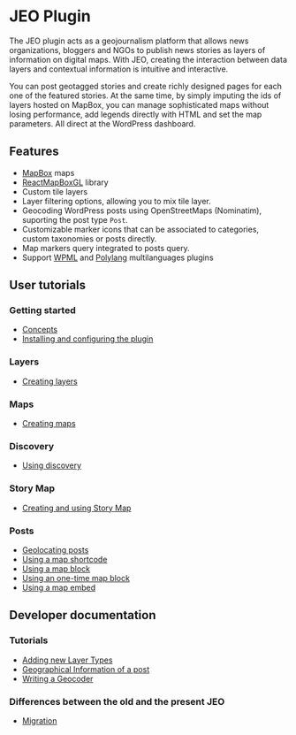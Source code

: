 # JEO Plugin

The JEO plugin acts as a geojournalism platform that allows news organizations, bloggers and NGOs to publish news stories as layers of information on digital maps. With JEO, creating the interaction between data layers and contextual information is intuitive and interactive.

You can post geotagged stories and create richly designed pages for each one of the featured stories. At the same time, by simply imputing the ids of layers hosted on MapBox, you can manage sophisticated maps without losing performance, add legends directly with HTML and set the map parameters. All direct at the WordPress dashboard.

## Features

- [MapBox](http://mapbox.com/) maps
- [ReactMapBoxGL](https://github.com/alex3165/react-mapbox-gl/blob/master/docs/API.md) library
- Custom tile layers
- Layer filtering options, allowing you to mix tile layer.
- Geocoding WordPress posts using OpenStreetMaps (Nominatim), suporting the post type `Post`.
- Customizable marker icons that can be associated to categories, custom taxonomies or posts directly.
- Map markers query integrated to posts query.
- Support [WPML](https://wpml.org/pt-br/) and [Polylang](https://br.wordpress.org/plugins/polylang/) multilanguages plugins

## User tutorials

### Getting started

- [Concepts](concepts.md)
- [Installing and configuring the plugin](getting-started.md)

### Layers

- [Creating layers](layer-post.md)

### Maps

- [Creating maps](map-post.md)

### Discovery
- [Using discovery](discovery.md)

### Story Map
- [Creating and using Story Map](story-map.md)

### Posts

- [Geolocating posts](geolocating-posts.md)
- [Using a map shortcode](map-shortcode.md)
- [Using a map block](map-block.md)
- [Using an one-time map block](one-time-map-block.md)
- [Using a map embed](map-embed.md)

## Developer documentation

### Tutorials

- [Adding new Layer Types](dev/layer-types.md)
- [Geographical Information of a post](dev/geo-information.md)
- [Writing a Geocoder](dev/geocoders.md)

### Differences between the old and the present JEO

- [Migration](dev/migration.md)

